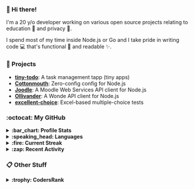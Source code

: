 ### :wave: Hi there!

I'm a 20 y/o developer working on various open source projects relating to education :school: and privacy :eyes:.

I spend most of my time inside Node.js or Go and I take pride in writing code :computer: that's functional :muscle: and readable :sparkles:.

### :telescope: Projects

- **[tiny-todo](https://github.com/lukecarr/tiny-todo)**: A task management tapp (tiny apps)
- **[Cottonmouth](https://github.com/lukecarr/c9h)**: Zero-config config for Node.js
- **[Joodle](https://github.com/lukecarr/joodle)**: A Moodle Web Services API client for Node.js
- **[Ollivander](https://github.com/lukecarr/ollivander)**: A Wonde API client for Node.js
- **[excellent-choice](https://github.com/lukecarr/excellent-choice)**: Excel-based multiple-choice tests

### :octocat: My GitHub

<details>
  <summary><strong>:bar_chart: Profile Stats</strong></summary>
  <br />
  
  ![GitHub Stats](https://gh-stats-jarrl.vercel.app/api?show_icons=true)
</details>

<details>
  <summary><strong>:speaking_head: Languages</strong></summary>
  <br />
  
  ![GitHub Languages](https://gh-stats-jarrl.vercel.app/api/top-langs?layout=compact&hide_title=true&langs_count=10)
</details>

<details>
  <summary><strong>:fire: Current Streak</strong></summary>
  <br />
  
  ![GitHub Streak](https://github-readme-streak-stats.herokuapp.com/?user=lukecarr&include_all_commits=true)
</details>

<details>
  <summary><strong>:zap: Recent Activity</strong></summary>
  <br />
  
  * ⬆️ Pushed 1 commit to lukecarr/tiny-todo
* 🎉 Merged PR #16 in lukecarr/tiny-todo
* ❌ Closed PR #18 in lukecarr/tiny-todo
* ⬆️ Pushed 1 commit to lukecarr/tiny-todo
* 🎉 Merged PR #17 in lukecarr/tiny-todo

  _Last refreshed at 2022-05-12T21:22:11Z_
</details>

### :clipboard: Other Stuff

<details>
  <summary><strong>:trophy: CodersRank</strong></summary>
  <br />

  [![CodersRank](https://cr-ss-service.azurewebsites.net/api/ScreenShot?widget=summary&username=lukecarr&show-avatar=false&branding=false&style=--name-font-size:0)](https://profile.codersrank.io/user/lukecarr)
</details>
